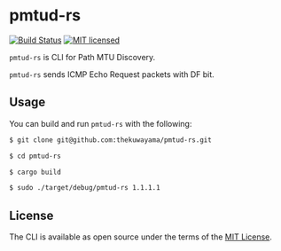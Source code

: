 # pmtud-rs

[![Build Status](https://travis-ci.org/thekuwayama/pmtud-rs.svg?branch=master)](https://travis-ci.org/thekuwayama/pmtud-rs)
[![MIT licensed](https://img.shields.io/badge/license-MIT-brightgreen.svg)](https://raw.githubusercontent.com/thekuwayama/pmtud-rs/master/LICENSE.txt)

`pmtud-rs` is CLI for Path MTU Discovery.

`pmtud-rs` sends ICMP Echo Request packets with DF bit.

## Usage

You can build and run `pmtud-rs` with the following:

```bash
$ git clone git@github.com:thekuwayama/pmtud-rs.git

$ cd pmtud-rs

$ cargo build

$ sudo ./target/debug/pmtud-rs 1.1.1.1
```

## License

The CLI is available as open source under the terms of the [MIT License](http://opensource.org/licenses/MIT).
